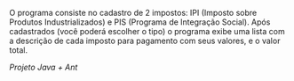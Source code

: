 O programa consiste no cadastro de 2 impostos: IPI (Imposto sobre Produtos Industrializados) e PIS (Programa de Integração Social). Após cadastrados (você poderá escolher o tipo) o programa exibe uma lista com a descrição de cada imposto para pagamento com seus valores, e o valor total.

*Projeto Java + Ant*
